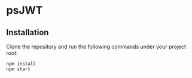 # psJWT

## Installation

Clone the repository and run the following commands under your project root:

```shell
npm install
npm start
```
